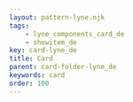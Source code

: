 ```yaml
---
layout: pattern-lyne.njk
tags: 
    - lyne_components_card_de
    - showitem_de
key: card-lyne_de
title: Card
parent: card-folder-lyne_de
keywords: card
order: 100
---
```


